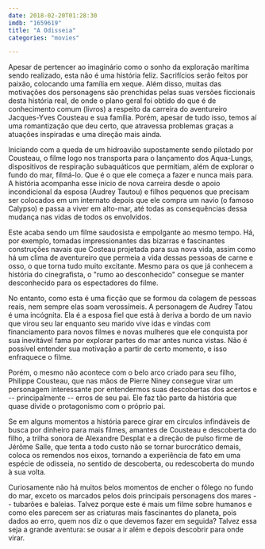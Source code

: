 ```yaml
---
date: 2018-02-20T01:28:30
imdb: "1659619"
title: "A Odisseia"
categories: "movies"

---
```

Apesar de pertencer ao imaginário como o sonho da exploração marítima sendo realizado, esta não é uma história feliz. Sacrifícios serão feitos por paixão, colocando uma família em xeque. Além disso, muitas das motivações dos personagens são prenchidas pelas suas versões ficcionais desta história real, de onde o plano geral foi obtido do que é de conhecimento comum (livros) a respeito da carreira do aventureiro Jacques-Yves Cousteau e sua família. Porém, apesar de tudo isso, temos aí uma romantização que deu certo, que atravessa problemas graças a atuações inspiradas e uma direção mais ainda.

Iniciando com a queda de um hidroavião supostamente sendo pilotado por Cousteau, o filme logo nos transporta para o lançamento dos Aqua-Lungs, dispositivos de respiração subaquáticos que permitiam, além de explorar o fundo do mar, filmá-lo. Que é o que ele começa a fazer e nunca mais para. A história acompanha esse início de nova carreira desde o apoio incondicional da esposa (Audrey Tautou) e filhos pequenos que precisam ser colocados em um internato depois que ele compra um navio (o famoso Calypso) e passa a viver em alto-mar, até todas as consequências dessa mudança nas vidas de todos os envolvidos.

Este acaba sendo um filme saudosista e empolgante ao mesmo tempo. Há, por exemplo, tomadas impressionantes das bizarras e fascinantes construções navais que Costeau projetada para sua nova vida, assim como há um clima de aventureiro que permeia a vida dessas pessoas de carne e osso, o que torna tudo muito excitante. Mesmo para os que já conhecem a história do cinegrafista, o "rumo ao desconhecido" consegue se manter desconhecido para os espectadores do filme.

No entanto, como esta é uma ficção que se formou da colagem de pessoas reais, nem sempre elas soam verossímeis. A personagem de Audrey Tatou é uma incógnita. Ela é a esposa fiel que está à deriva a bordo de um navio que virou seu lar enquanto seu marido vive idas e vindas com financiamento para novos filmes e novas mulheres que ele conquista por sua inevitável fama por explorar partes do mar antes nunca vistas. Não é possível entender sua motivação a partir de certo momento, e isso enfraquece o filme.

Porém, o mesmo não acontece com o belo arco criado para seu filho, Philippe Cousteau, que nas mãos de Pierre Niney consegue virar um personagem interessante por entendermos suas descobertas dos acertos e -- principalmente -- erros de seu pai. Ele faz tão parte da história que quase divide o protagonismo com o próprio pai.

Se em alguns momentos a história parece girar em círculos infindáveis de busca por dinheiro para mais filmes, amantes de Cousteau e descoberta do filho, a trilha sonora de Alexandre Desplat e a direção de pulso firme de Jérôme Salle, que tenta a todo custo não se tornar burocrático demais, coloca os remendos nos eixos, tornando a experiência de fato em uma espécie de odisseia, no sentido de descoberta, ou redescoberta do mundo à sua volta.

Curiosamente não há muitos belos momentos de encher o fôlego no fundo do mar, exceto os marcados pelos dois principais personagens dos mares -- tubarões e baleias. Talvez porque este é mais um filme sobre humanos e como eles parecem ser as criaturas mais fascinantes do planeta, pois dados ao erro, quem nos diz o que devemos fazer em seguida? Talvez essa seja a grande aventura: se ousar a ir além e depois descobrir para onde virar.
